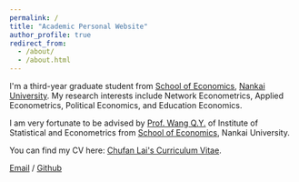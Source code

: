 ```yaml
---
permalink: /
title: "Academic Personal Website"
author_profile: true
redirect_from: 
  - /about/
  - /about.html
---
```


I'm a third-year graduate student from [School of Economics](https://economics.nankai.edu.cn/), [Nankai University](https://www.nankai.edu.cn/main.htm). My research interests include Network Econometrics, Applied Econometrics, Political Economics, and Education Economics.

I am very fortunate to be advised by [Prof. Wang Q.Y.](https://economics.nankai.edu.cn/2019/1006/c16878a208342/page.htm) of Institute of Statistical and Econometrics from [School of Economics](https://economics.nankai.edu.cn/), Nankai University. 

You can find my CV here: [Chufan Lai's Curriculum Vitae](../assets/Curriculum_Vitae.pdf).

[Email](mailto:2120233504@mail.nku.edu.cn) / [Github](https://github.com/Abssessy) 

